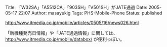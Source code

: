 Title: 「W32SA」「A5512CA」「903SH」「V501SH」がJATE通過
Date: 2005-05-17 22:07
Author: masayukig
Tags: PHS-Mobile-Phone
Status: published

<http://www.itmedia.co.jp/mobile/articles/0505/16/news026.html>

「新機種発売日情報」や「JATE通過情報」に関しては、
<http://www.itmedia.co.jp/mobile/databox/>
が便利っぽい。
